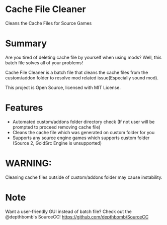 # Cache File Cleaner
Cleans the Cache Files for Source Games

# Summary
Are you tired of deleting cache file by yourself when using mods? Well, this batch file solves all of your problems!

Cache File Cleaner is a batch file that cleans the cache files from the custom/addon folder to resolve mod related issue(Especially sound mod).

This project is Open Source, licensed with MIT License.

# Features
* Automated custom/addons folder directory check (If not user will be prompted to proceed removing cache file)
* Cleans the cache file which was generated on custom folder for you
* Supports any source engine games which supports custom folder (Source 2, GoldSrc Engine is unsupported)
 
# WARNING:
Cleaning cache files outside of custom/addons folder may cause instability.

# Note
Want a user-friendly GUI instead of batch file? Check out the @depthbomb's SourceCC!
https://github.com/depthbomb/SourceCC
